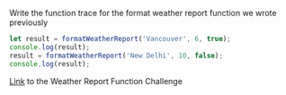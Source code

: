 Write the function trace for the format weather report function we wrote previously

```js
let result = formatWeatherReport('Vancouver', 6, true);
console.log(result);
result = formatWeatherReport('New Delhi', 10, false);
console.log(result);
```
[Link](https://github.com/McLarenCollege/foundations_public/blob/main/weather-report-function.md) to the Weather Report Function Challenge

